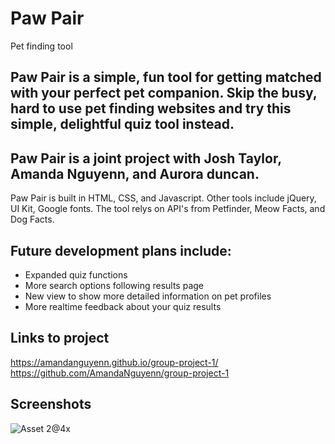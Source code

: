 # Paw Pair 
Pet finding tool
## Paw Pair is a simple, fun tool for getting matched with your perfect pet companion. Skip the busy, hard to use pet finding websites and try this simple, delightful quiz tool instead.

## Paw Pair is a joint project with Josh Taylor, Amanda Nguyenn, and Aurora duncan.

Paw Pair is built in HTML, CSS, and Javascript. Other tools include jQuery, UI Kit, Google fonts.
The tool relys on API's from Petfinder, Meow Facts, and Dog Facts.

## Future development plans include:
- Expanded quiz functions
- More search options following results page
- New view to show more detailed information on pet profiles
- More realtime feedback about your quiz results

## Links to project
https://amandanguyenn.github.io/group-project-1/
https://github.com/AmandaNguyenn/group-project-1

## Screenshots

![Asset 2@4x](https://user-images.githubusercontent.com/78992027/114244648-b4cb1a00-9943-11eb-8c0b-9ec70be9d1a0.png)

